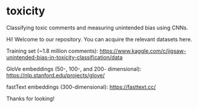 # toxicity
Classifying toxic comments and measuring unintended bias using CNNs.

Hi! Welcome to our repository. You can acquire the relevant datasets here.

Training set (~1.8 million comments): https://www.kaggle.com/c/jigsaw-unintended-bias-in-toxicity-classification/data

GloVe embeddings (50-, 100-, and 200- dimensional): https://nlp.stanford.edu/projects/glove/

fastText embeddings (300-dimensional): https://fasttext.cc/

Thanks for looking!
